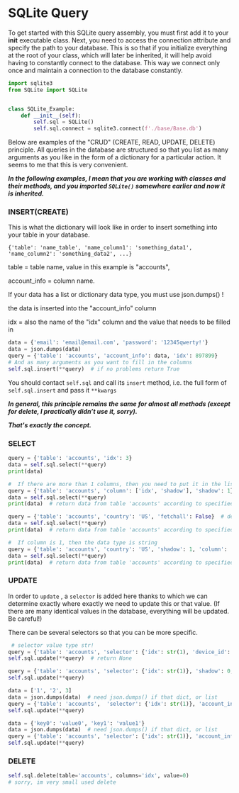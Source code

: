 <h1>SQLite Query</h1>


To get started with this SQLite query assembly, you must first add it to your __init__ executable class. Next, you need to access the connection attribute and specify the path to your database. This is so that if you initialize everything at the root of your class, which will later be inherited, it will help avoid having to constantly connect to the database. This way we connect only once and maintain a connection to the database constantly.


```python
import sqlite3
from SQLite import SQLite


class SQLite_Example:
    def __init__(self):
        self.sql = SQLite()
        self.sql.connect = sqlite3.connect(f'./base/Base.db')
```

Below are examples of the "CRUD" (CREATE, READ, UPDATE, DELETE) principle.
All queries in the database are structured so that you list as many arguments as you like in the form of a dictionary for a particular action. It seems to me that this is very convenient.


***In the following examples, I mean that you are working with classes and their methods, and you imported `SQLite()` somewhere earlier and now it is inherited.***

<h3>INSERT(CREATE)</h3>

This is what the dictionary will look like in order to insert something into your table in your database.

`{'table': 'name_table', 'name_column1': 'something_data1', 'name_column2': 'something_data2', ...}`

table = table name, value in this example is "accounts",

account_info = column name.

If your data has a list or dictionary data type, you must use json.dumps() !

the data is inserted into the "account_info" column

idx = also the name of the "idx" column and the value that needs to be filled in

```python
data = {'email': 'email@email.com', 'password': '12345qwerty!'}
data = json.dumps(data)
query = {'table': 'accounts', 'account_info': data, 'idx': 897899}
# And as many arguments as you want to fill in the columns
self.sql.insert(**query)  # if no problems return True
```

You should contact `self.sql` and call its `insert` method, i.e. the full form of `self.sql.insert` and pass it `**kwargs`

***In general, this principle remains the same for almost all methods (except for delete, I practically didn’t use it, sorry).***

***That's exactly the concept.***

<h3>SELECT</h3>

```python
query = {'table': 'accounts', 'idx': 3}
data = self.sql.select(**query)
print(data)

#  If there are more than 1 columns, then you need to put it in the list ['idx', 'shadow']
query = {'table': 'accounts', 'column': ['idx', 'shadow'], 'shadow': 1}
data = self.sql.select(**query)
print(data)  # return data from table 'accounts' according to specified parameters

query = {'table': 'accounts', 'country': 'US', 'fetchall': False}  # default fetchall=True
data = self.sql.select(**query)
print(data)  # return data from table 'accounts' according to specified parameters

#  If column is 1, then the data type is string
query = {'table': 'accounts', 'country': 'US', 'shadow': 1, 'column': 'idx'}
data = self.sql.select(**query)
print(data)  # return data from table 'accounts' according to specified parameters
```

<h3>UPDATE</h3>

In order to `update` , a `selector` is added here thanks to which we can determine exactly where exactly we need to update this or that value. (If there are many identical values in the database, everything will be updated. Be careful!)

There can be several selectors so that you can be more specific.

```python
 # selector value type str!
query = {'table': 'accounts', 'selector': {'idx': str(1), 'device_id': '12345'}, 'shadow': 0}
self.sql.update(**query)  # return None

query = {'table': 'accounts', 'selector': {'idx': str(1)}, 'shadow': 0, 'country': 'KZ', 'last_publish': time.time()}
self.sql.update(**query)

data = ['1', '2', 3]
data = json.dumps(data)  # need json.dumps() if that dict, or list
query = {'table': 'accounts',  'selector': {'idx': str(1)}, 'account_info': data}
self.sql.update(**query)

data = {'key0': 'value0', 'key1': 'value1'}
data = json.dumps(data)  # need json.dumps() if that dict, or list
query = {'table': 'accounts', 'selector': {'idx': str(1)}, 'account_info': data}
self.sql.update(**query)
```

<h3>DELETE</h3>

```python
self.sql.delete(table='accounts', columns='idx', value=0)
# sorry, im very small used delete
```

